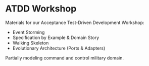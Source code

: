 # ATDD Workshop

Materials for our Acceptance Test-Driven Development Workshop:
 - Event Storming
 - Specification by Example & Domain Story
 - Walking Skeleton
 - Evolutionary Architecture (Ports & Adapters)

Partially modeling command and control military domain.
